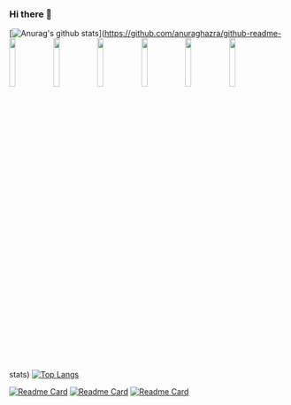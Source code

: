 ### Hi there 👋

[![Anurag's github stats](https://github-readme-stats.vercel.app/api?username=kururu-abdo&show_icons=true)](https://github.com/anuraghazra/github-readme-
  <code><img width="15%" src="https://www.vectorlogo.zone/logos/android/android-ar21.svg"></code>
  <code><img width="15%" src="https://www.vectorlogo.zone/logos/java/java-horizontal.svg"></code>
  <code><img width="15%" src="https://www.vectorlogo.zone/logos/kotlinlang/kotlinlang-ar21.svg"></code>
  <code><img width="15%" src="https://www.vectorlogo.zone/logos/flutterio/flutterio-ar21.svg"></code>
  <code><img width="15%" src="https://www.vectorlogo.zone/logos/dartlang/dartlang-ar21.svg"></code>
  <code><img width="15%" src="https://www.vectorlogo.zone/logos/reactjs/reactjs-ar21.svg"></code>
</p>



stats)
[![Top Langs](https://github-readme-stats.vercel.app/api/top-langs/?username=kururu-abdo)](https://github.com/anuraghazra/github-readme-stats)
<p>  










[![Readme Card](https://github-readme-stats.vercel.app/api/pin/?username=kururu-abdo&repo=Scan2Pdf)](https://github.com/anuraghazra/github-readme-stats)
[![Readme Card](https://github-readme-stats.vercel.app/api/pin/?username=kururu-abdo&repo=youtube_clone)](https://github.com/anuraghazra/github-readme-stats)
[![Readme Card](https://github-readme-stats.vercel.app/api/pin/?username=kururu-abdo&repo=PasswordManager)](https://github.com/anuraghazra/github-readme-stats)

